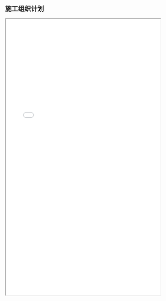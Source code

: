 ## 施工组织计划
<div>
<iframe src="./res/韩国闻庆项目案例/施工组织计划.pdf" width="100%" height="900px" >
</iframe>
</div>
